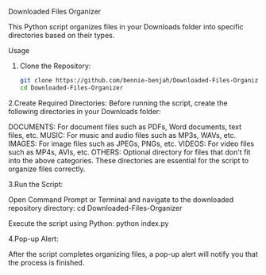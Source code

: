Downloaded Files Organizer

This Python script organizes files in your Downloads folder into specific directories based on their types.

Usage

1. Clone the Repository:
   ```bash
   git clone https://github.com/bennie-benjah/Downloaded-Files-Organizer.git
   cd Downloaded-Files-Organizer
   
2.Create Required Directories:
Before running the script, create the following directories in your Downloads folder:

DOCUMENTS: For document files such as PDFs, Word documents, text files, etc.
MUSIC: For music and audio files such as MP3s, WAVs, etc.
IMAGES: For image files such as JPEGs, PNGs, etc.
VIDEOS: For video files such as MP4s, AVIs, etc.
OTHERS: Optional directory for files that don't fit into the above categories.
These directories are essential for the script to organize files correctly.

3.Run the Script:

Open Command Prompt or Terminal and navigate to the downloaded repository directory:
cd Downloaded-Files-Organizer

Execute the script using Python:
python index.py

4.Pop-up Alert:

After the script completes organizing files, a pop-up alert will notify you that the process is finished.
